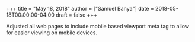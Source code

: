 +++
title = "May 18, 2018"
author = ["Samuel Banya"]
date = 2018-05-18T00:00:00-04:00
draft = false
+++

Adjusted all web pages to include mobile based viewport meta tag to allow for easier viewing on mobile devices.